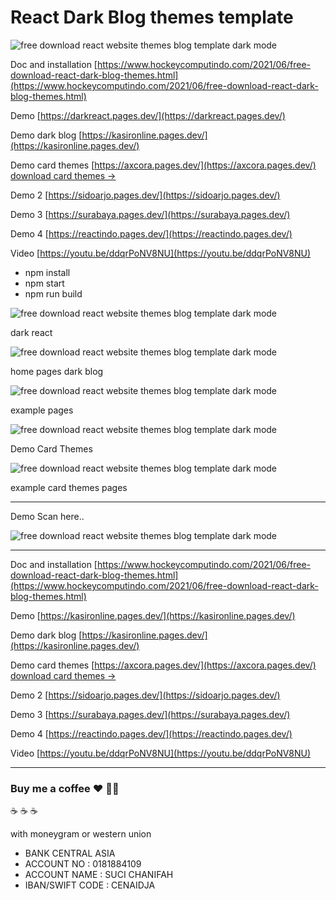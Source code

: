 # React Dark Blog themes template

![free download react website themes blog template dark mode](https://1.bp.blogspot.com/-AmzkpPOF6jc/YMMd8BRx9wI/AAAAAAAAPJc/PAfQe5xVfMMmwONo213ssY0OwYiYA7cZgCLcBGAsYHQ/s1349/free%2Breact%2Bwebsite%2Bblog%2Bthemes%2Btemplate.png)

Doc and installation [https://www.hockeycomputindo.com/2021/06/free-download-react-dark-blog-themes.html](https://www.hockeycomputindo.com/2021/06/free-download-react-dark-blog-themes.html)

Demo [https://darkreact.pages.dev/](https://darkreact.pages.dev/)

Demo dark blog [https://kasironline.pages.dev/](https://kasironline.pages.dev/)

Demo card themes [https://axcora.pages.dev/](https://axcora.pages.dev/)
[download card themes →](https://github.com/mesinkasir/darkreactblog/tree/main/cardthemes)

Demo 2 [https://sidoarjo.pages.dev/](https://sidoarjo.pages.dev/)

Demo 3 [https://surabaya.pages.dev/](https://surabaya.pages.dev/)

Demo 4 [https://reactindo.pages.dev/](https://reactindo.pages.dev/)

Video [https://youtu.be/ddqrPoNV8NU](https://youtu.be/ddqrPoNV8NU)

+ npm install
+ npm start
+ npm run build

![free download react website themes blog template dark mode](https://1.bp.blogspot.com/-CDYbsSP6FCo/YMJDx_WMehI/AAAAAAAAPI8/s3PUXoN-Nl0YZ0fJPAfAqnWu4hzDqc_ZACLcBGAsYHQ/s1348/Screenshot%2B2021-06-10%2Bat%2B23-45-56%2BAxcora%2Bdev.png)

dark react

![free download react website themes blog template dark mode](https://1.bp.blogspot.com/-HnTaRXtvkX0/YLxfnt_IZZI/AAAAAAAAO-o/TlQ1yd3uZzwhmNXGZeTQLMd_ktXPmanYgCLcBGAsYHQ/s1349/free%2Bdownload%2Breact%2Bwebsite%2Bthemes%2Btemplate%2B%25285%2529.png)

home pages dark blog

![free download react website themes blog template dark mode](https://1.bp.blogspot.com/-n5oHijIbsyw/YLxfm61qGVI/AAAAAAAAO-g/4bwOWOKMn9kB3kPqWxyLJD6_2Vt5cyw0ACLcBGAsYHQ/s1408/free%2Bdownload%2Breact%2Bwebsite%2Bthemes%2Btemplate%2B%25282%2529.png)

example pages

![free download react website themes blog template dark mode](https://1.bp.blogspot.com/-7ZWv36jAvtc/YMGzZMalEDI/AAAAAAAAPH8/aR5Ylcc3S98cJ1e-EuTXzYDhUrX0YWU9wCLcBGAsYHQ/s1620/react%2Bwebsite%2Btemplate%2Bthemes%2Bfree%2Bdownload%2B%25281%2529.png)

Demo Card Themes

![free download react website themes blog template dark mode](https://1.bp.blogspot.com/-eBywqQvq2gs/YMGzY9MP1PI/AAAAAAAAPH4/e5sL6xnSPLIkFVf1W6a_RfW1ThtpNQ2bgCLcBGAsYHQ/s1874/react%2Bwebsite%2Btemplate%2Bthemes%2Bfree%2Bdownload%2B%25282%2529.png)

example card themes pages

-------

Demo Scan here..

![free download react website themes blog template dark mode](https://1.bp.blogspot.com/-GjD3PW46xJA/YLxfmpLmCxI/AAAAAAAAO-Y/Wq_nuMb_4yIYSh01wu0H09bilVRzgP9EwCLcBGAsYHQ/s370/free%2Bdownload%2Breact%2Bwebsite%2Bthemes%2Btemplate%2B%25281%2529.png)

-------

Doc and installation [https://www.hockeycomputindo.com/2021/06/free-download-react-dark-blog-themes.html](https://www.hockeycomputindo.com/2021/06/free-download-react-dark-blog-themes.html)

Demo [https://kasironline.pages.dev/](https://kasironline.pages.dev/)

Demo dark blog [https://kasironline.pages.dev/](https://kasironline.pages.dev/)

Demo card themes [https://axcora.pages.dev/](https://axcora.pages.dev/)
[download card themes →](https://github.com/mesinkasir/darkreactblog/tree/main/cardthemes)

Demo 2 [https://sidoarjo.pages.dev/](https://sidoarjo.pages.dev/)

Demo 3 [https://surabaya.pages.dev/](https://surabaya.pages.dev/)

Demo 4 [https://reactindo.pages.dev/](https://reactindo.pages.dev/)

Video [https://youtu.be/ddqrPoNV8NU](https://youtu.be/ddqrPoNV8NU)

-----------

### Buy me a coffee :hearts: ✌🏻

:coffee: :coffee: :coffee: 

with moneygram or western union

+ BANK CENTRAL ASIA
+ ACCOUNT NO : 0181884109
+ ACCOUNT NAME : SUCI CHANIFAH
+ IBAN/SWIFT CODE : CENAIDJA
